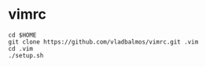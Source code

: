# vimrc

    cd $HOME
    git clone https://github.com/vladbalmos/vimrc.git .vim
    cd .vim
    ./setup.sh
    

